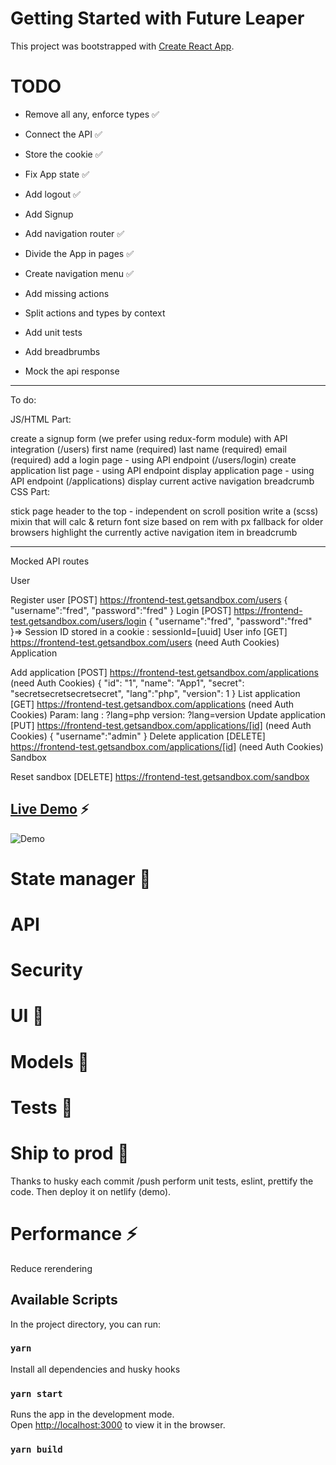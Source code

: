 # Getting Started with Future Leaper

This project was bootstrapped with [Create React App](https://github.com/facebook/create-react-app).

# TODO

- Remove all any, enforce types ✅
- Connect the API ✅
- Store the cookie ✅
- Fix App state ✅
- Add logout ✅
- Add Signup

- Add navigation router ✅

- Divide the App in pages ✅
- Create navigation menu ✅

- Add missing actions
- Split actions and types by context
- Add unit tests
- Add breadbrumbs
- Mock the api response

---

To do:

JS/HTML Part:

create a signup form (we prefer using redux-form module) with API integration (/users)
first name (required)
last name (required)
email (required)
add a login page - using API endpoint (/users/login)
create application list page - using API endpoint
display application page - using API endpoint (/applications)
display current active navigation breadcrumb
CSS Part:

stick page header to the top - independent on scroll position
write a (scss) mixin that will calc & return font size based on rem with px fallback for older browsers
highlight the currently active navigation item in breadcrumb

---

Mocked API routes

User

Register user
[POST] https://frontend-test.getsandbox.com/users
{ "username":"fred", "password":"fred" }
Login
[POST] https://frontend-test.getsandbox.com/users/login
{ "username":"fred", "password":"fred" }=> Session ID stored in a cookie : sessionId=[uuid]
User info
[GET] https://frontend-test.getsandbox.com/users (need Auth Cookies)
Application

Add application
[POST] https://frontend-test.getsandbox.com/applications (need Auth Cookies)
{ "id": "1", "name": "App1", "secret": "secretsecretsecretsecret", "lang":"php", "version": 1 }
List application
[GET] https://frontend-test.getsandbox.com/applications (need Auth Cookies)
Param:
lang : ?lang=php
version: ?lang=version
Update application
[PUT] https://frontend-test.getsandbox.com/applications/[id] (need Auth Cookies)
{ "username":"admin" }
Delete application
[DELETE] https://frontend-test.getsandbox.com/applications/[id] (need Auth Cookies)
Sandbox

Reset sandbox
[DELETE] https://frontend-test.getsandbox.com/sandbox

## [Live Demo](TBD) ⚡

![Demo](/demo/demo.png)

# State manager 🏬

# API

# Security

# UI 🎨

# Models 📐

# Tests 🧪

# Ship to prod 🚢

Thanks to husky each commit /push perform unit tests, eslint, prettify the code.
Then deploy it on netlify (demo).

# Performance ⚡

Reduce rerendering

## Available Scripts

In the project directory, you can run:

### `yarn`

Install all dependencies and husky hooks

### `yarn start`

Runs the app in the development mode.\
Open [http://localhost:3000](http://localhost:3000) to view it in the browser.

### `yarn build`
